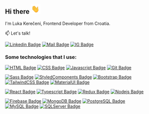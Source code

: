## Hi there ![HiThere](./assets/waving-hand.gif)

I'm Luka Kerečeni, Frontend Developer from Croatia.

:mailbox: Let's talk!

[![Linkedin Badge](https://img.shields.io/badge/-lkereceni-0e76a8?style=flat&labelColor=0e76a8&logo=linkedin&logoColor=white)](https://www.linkedin.com/in/luka-kere%C4%8Deni-59b71718b/) [![Mail Badge](https://img.shields.io/badge/-luka.kereceni-ea4335?style=flat&labelColor=ea4335&logo=gmail&logoColor=white)](mailto:luka.kereceni@gmail.com) [![IG Badge](https://img.shields.io/badge/-@lkereceni-e84393?style=flat&labelColor=e84393&logo=instagram&logoColor=white)](https://www.instagram.com/lkereceni)

### Some technologies that I use:

[![HTML Badge](https://img.shields.io/badge/-HTML-f16529?style=for-the-badge&labelColor=black&logo=html5&logoColor=f16529)](#) [![CSS Badge](https://img.shields.io/badge/-CSS-2965f1?style=for-the-badge&labelColor=black&logo=css3&logoColor=2965f1)](#) [![Javascript Badge](https://img.shields.io/badge/-Javascript-F0DB4F?style=for-the-badge&labelColor=black&logo=javascript&logoColor=F0DB4F)](#) [![Git Badge](https://img.shields.io/badge/-Git-F05032?style=for-the-badge&labelColor=black&logo=git&logoColor=F05032)](#)

[![Sass Badge](https://img.shields.io/badge/-Sass/Scss-CC6699?style=for-the-badge&labelColor=black&logo=sass&logoColor=CC6699)](#) [![StyledComponents Badge](https://img.shields.io/badge/-Styled_components-DB7093?style=for-the-badge&labelColor=black&logo=styled-components&logoColor=DB7093)](#) [![Bootstrap Badge](https://img.shields.io/badge/-Bootstrap-7952B3?style=for-the-badge&labelColor=black&logo=bootstrap&logoColor=7952B3)](#) [![TailwindCSS Badge](https://img.shields.io/badge/-Tailwind-38B2AC?style=for-the-badge&labelColor=black&logo=tailwind-css&logoColor=38B2AC)](#) [![MaterialUI Badge](https://img.shields.io/badge/-Material_UI-0081CB?style=for-the-badge&labelColor=black&logo=material-ui&logoColor=0081CB)](#)

[![React Badge](https://img.shields.io/badge/-React/React_Native-61DAFB?style=for-the-badge&labelColor=black&logo=react&logoColor=61DAFB)](#) [![Typescript Badge](https://img.shields.io/badge/-Typescript/Typescript-3178C6?style=for-the-badge&labelColor=black&logo=react&logoColor=3178C6)](#) [![Redux Badge](https://img.shields.io/badge/-Redux-764ABC?style=for-the-badge&labelColor=black&logo=redux&logoColor=764ABC)](#) [![Nodejs Badge](https://img.shields.io/badge/-Nodejs-339933?style=for-the-badge&labelColor=black&logo=node.js&logoColor=339933)](#)

[![Firebase Badge](https://img.shields.io/badge/-Firebase-FFCA28?style=for-the-badge&labelColor=black&logo=firebase&logoColor=FFCA28)](#) [![MongoDB Badge](https://img.shields.io/badge/-MongoDB-47A248?style=for-the-badge&labelColor=black&logo=mongodb&logoColor=47A248)](#) [![PostgreSQL Badge](https://img.shields.io/badge/-postgresql-336791?style=for-the-badge&labelColor=black&logo=postgresql&logoColor=336791)](#) [![MySQL Badge](https://img.shields.io/badge/-mysql-4479A1?style=for-the-badge&labelColor=black&logo=mysql&logoColor=4479A1)](#) [![SQLServer Badge](https://img.shields.io/badge/-sql_server-CC2927?style=for-the-badge&labelColor=black&logo=microsoft-sql-server&logoColor=CC2927)](#)
